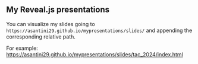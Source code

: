 ## My Reveal.js presentations

You can visualize my slides going to `https://asantini29.github.io/mypresentations/slides/` and appending the corresponding relative path.

For example: https://asantini29.github.io/mypresentations/slides/tac_2024/index.html